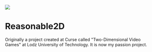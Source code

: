 [![](../../actions/workflows/cpp_cmake.yml/badge.svg)](../../actions)

# Reasonable2D

Originally a project created at Curse called "Two-Dimensional Video Games" at Lodz University of Technology. It is now my passion project.
